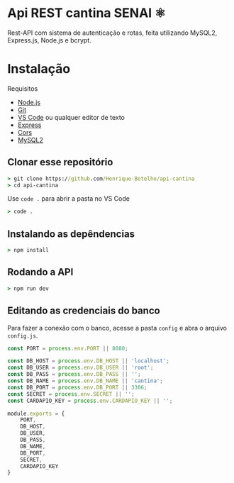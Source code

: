 # **Api REST cantina SENAI ⚛️** 

Rest-API com sistema de autenticação e rotas, feita utilizando MySQL2, Express.js, Node.js e bcrypt. 


# Instalação

Requisitos
* [Node.js](https://nodejs.org/en/)
* [Git](https://git-scm.com/downloads)
* [VS Code](https://code.visualstudio.com/download) ou qualquer editor de texto
* [Express](https://expressjs.com/pt-br/starter/installing.html)
* [Cors](https://expressjs.com/en/resources/middleware/cors.html)
* [MySQL2](https://www.npmjs.com/package/mysql2)

## Clonar esse repositório
```cmd
> git clone https://github.com/Henrique-Botelho/api-cantina
> cd api-cantina
```
Use `code .` para abrir a pasta no VS Code
```cmd
> code .
```

## Instalando as depêndencias
```cmd
> npm install
```

## Rodando a API
```cmd
> npm run dev
```

## Editando as credenciais do banco
Para fazer a conexão com o banco, acesse a pasta `config` e abra o arquivo `config.js`.

```js
const PORT = process.env.PORT || 8080;

const DB_HOST = process.env.DB_HOST || 'localhost';
const DB_USER = process.env.DB_USER || 'root';
const DB_PASS = process.env.DB_PASS || '';
const DB_NAME = process.env.DB_NAME || 'cantina';
const DB_PORT = process.env.DB_PORT || 3306;
const SECRET = process.env.SECRET || '';
const CARDAPIO_KEY = process.env.CARDAPIO_KEY || '';

module.exports = {
    PORT,
    DB_HOST,
    DB_USER,
    DB_PASS,
    DB_NAME,
    DB_PORT,
    SECRET,
    CARDAPIO_KEY
}
```
